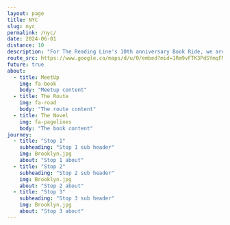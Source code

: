 ```yaml
---
layout: page
title: NYC
slug: nyc
permalink: /nyc/
date: 2024-06-01
distance: 10
description: "For The Reading Line's 10th anniversary Book Ride, we are in New York City!"
route_src: https://www.google.ca/maps/d/u/0/embed?mid=1Rm9vFTK3PdSYmqFMdEC1vtOGKMMLvng&ehbc=2E312F
future: true
about:
  - title: MeetUp
    img: fa-book
    body: "Meetup content"
  - title: The Route
    img: fa-road
    body: "The route content"
  - title: The Novel
    img: fa-pagelines
    body: "The book content"
journey:
  - title: "Stop 1"
    subheading: "Stop 1 sub header"
    img: Brooklyn.jpg
    about: "Stop 1 about"
  - title: "Stop 2"
    subheading: "Stop 2 sub header"
    img: Brooklyn.jpg
    about: "Stop 2 about"
  - title: "Stop 3"
    subheading: "Stop 3 sub header"
    img: Brooklyn.jpg
    about: "Stop 3 about"
---
```

